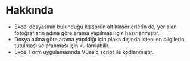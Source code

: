 # Hakkında

* Excel dosyasının bulunduğu klasörün alt klasörlerlerin de, yer alan fotoğrafların adına göre arama yapılması için hazırlanmıştır.
* Dosya adına göre arama yapıldığı için plaka dışında istenilen bilgilerin tutulması ve aranması için kullanılabilir. 
* Excel Form uygulamasında VBasic script ile kodlanmıştır.
